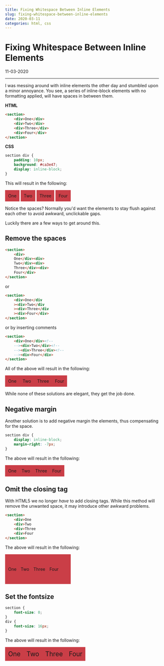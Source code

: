 ```yaml
---
title: Fixing Whitespace Between Inline Elements
slug: fixing-whitespace-between-inline-elements
date: 2020-03-11
categories: html, css
---
```


<style>
section.demo div.test {
  display: inline-block;
  padding: 10px;
  background: #ca3e47;
}
</style>


# Fixing Whitespace Between Inline Elements
<p class='timestamp'><time datetime='11-03-2020'>11-03-2020</time></p>
<hr>


I was messing around with inline elements the other day and stumbled upon a minor annoyance.
You see, a series of inline-block elements with no formatting applied, will have spaces in between them.


**HTML** 
``` html
<section>
    <div>One</div>
    <div>Two</div>
    <div>Three</div>
    <div>Four</div>
</section>
```

**CSS**
``` css
section div {
    padding: 10px;
    background: #ca3e47;
    display: inline-block;
}
```
This will result in the following:

<section class="demo">
    <div class="test">One</div>
    <div class="test">Two</div>
    <div class="test">Three</div>
    <div class="test">Four</div>
</section>

Notice the spaces? Normally you'd want the elements to stay flush against each other to avoid awkward, unclickable gaps.

Luckily there are a few ways to get around this.

## Remove the spaces

``` html
<section>
    <div>
    One</div><div>
    Two</div><div>
    Three</div><div>
    Four</div>
</section>
```
or
``` html
<section>
    <div>One</div
    ><div>Two</div
    ><div>Three</div
    ><div>Four</div>
</section>
```
or by inserting comments
``` html
<section>
    <div>One</div><!--
    --><div>Two</div><!--
    --><div>Three</div><!--
    --><div>Four</div>
</section>
```

All of the above will result in the following:

<section class="demo">
    <div class="test">One</div><!--
    --><div class="test">Two</div><!--
    --><div class="test">Three</div><!--
    --><div class="test">Four</div>
</section>

While none of these solutions are elegant, they get the job done.

## Negative margin
Another solution is to add negative margin the elements, thus compensating for the space.

``` css
section div {
    display: inline-block;
    margin-right: -7px;
}
```

<style>
section.demo2 div.test2 {
  display: inline-block;
  padding: 10px;
  background: #ca3e47;
  margin-right: -7px;
}
</style>

The above will result in the following:

<section class="demo2">
    <div class="test2">One</div>
    <div class="test2">Two</div>
    <div class="test2">Three</div>
    <div class="test2">Four</div>
</section>

## Omit the closing tag
With HTML5 we no longer *have* to add closing tags. While this method will remove the unwanted space, it may introduce other awkward problems.

``` html
<section>
    <div>One
    <div>Two
    <div>Three
    <div>Four
</section>
```

The above will result in the following:

<section class="demo">
    <div class="test">One
    <div class="test">Two
    <div class="test">Three
    <div class="test">Four
</section>

## Set the fontsize
<style>
section.demo3 {
    font-size: 0;
}
div.test3 {
    display: inline-block;
    padding: 10px;
    background: #ca3e47;
    font-size: calc(1rem + 0.5vw);
}
</style>

``` css
section {
    font-size: 0;
}
div {
    font-size: 16px;
}
```

The above will result in the following:

<section class="demo3">
    <div class="test3">One</div>
    <div class="test3">Two</div>
    <div class="test3">Three</div>
    <div class="test3">Four</div>
</section>